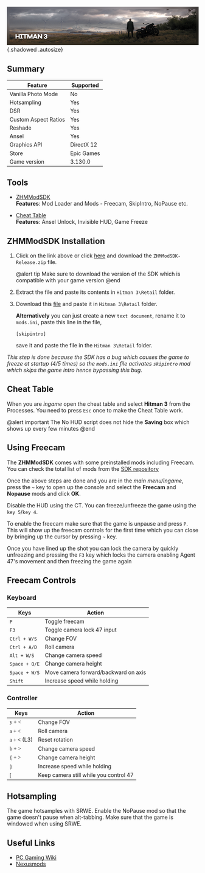 ![Hitman 3](..\Images\hitman3.png "Shot by Tokenass"){.shadowed .autosize}

## Summary

Feature | Supported
--|--
Vanilla Photo Mode | No
Hotsampling | Yes
DSR | Yes
Custom Aspect Ratios | Yes
Reshade | Yes
Ansel | Yes
Graphics API | DirectX 12
Store | Epic Games
Game version | 3.130.0
 
## Tools
* [ZHMModSDK](https://github.com/OrfeasZ/ZHMModSDK/releases/tag/v1.6.0)  
**Features**: Mod Loader and Mods - Freecam, SkipIntro, NoPause etc.

* [Cheat Table](../CheatTables/Hitman_3_3.100.0_1.3.CT)  
**Features**: Ansel Unlock, Invisible HUD, Game Freeze


## ZHMModSDK Installation

1.  Click on the link above or click [here](https://github.com/OrfeasZ/ZHMModSDK/releases/tag/v1.6.0) and download the `ZHMModSDK-Release.zip` file. 

    @alert tip
    Make sure to download the version of the SDK which is compatible with your game version
    @end

2.  Extract the file and paste its contents in `Hitman 3\Retail` folder.

3. Download this [file](https://mega.nz/file/uDhiELDR#DkBbDhb5W-bKAMhGpkW4mQ0RICDQEfvYqz-1M5gn2pQ) and paste it in `Hitman 3\Retail` folder.

    **Alternatively** you can just create a new `text document`, rename it to `mods.ini`, paste this line in the file,
    ```
    [skipintro]
    ```
    save it and paste the file in the `Hitman 3\Retail` folder.

*This step is done because the SDK has a bug which causes the game to freeze at startup (4/5 times) so the `mods.ini` file activates `skipintro` mod which skips the game intro hence bypassing this bug.*

## Cheat Table

When you are *ingame* open the cheat table and select **Hitman 3** from the Processes. You need to press `Esc` once to make the Cheat Table work.

@alert important
The No HUD script does not hide the **Saving** box which shows up every few minutes
@end

## Using Freecam

The **ZHMModSDK** comes with some preinstalled mods including Freecam.
You can check the total list of mods from the [SDK repository](https://github.com/OrfeasZ/ZHMModSDK)

Once the above steps are done and you are in the *main menu/ingame*, press the `~` key to open up the console and select the **Freecam** and **Nopause** mods and click **OK**.

Disable the HUD using the CT. You can freeze/unfreeze the game using the `key 5`/`key 4`.

To enable the freecam make sure that the game is unpause and press `P`. This will show up the freecam controls for the first time which you can close by bringing up the cursor by pressing `~` key.

Once you have lined up the shot you can lock the camera by quickly unfreezing and pressing the `F3` key which locks the camera enabling Agent 47's movement and then freezing the game again

## Freecam Controls

### Keyboard
Keys	| Action
--|--
`P` | Toggle freecam
`F3` | Toggle camera lock 47 input
`Ctrl + W/S` | Change FOV
`Ctrl + A/D` | Roll camera
`Alt + W/S` | Change camera speed
`Space + Q/E` | Change camera height
`Space + W/S` | Move camera forward/backward on axis
`Shift` | Increase speed while holding

### Controller
Keys	| Action
--|--
<font face="Controller">y + <</font> | Change FOV
<font face="Controller">a + <</font> | Roll camera
<font face="Controller">a + **<**</font> (L3) | Reset rotation
<font face="Controller">b + ></font> | Change camera speed
<font face="Controller">{ + ></font> | Change camera height
<font face="Controller">}</font> | Increase speed while holding
<font face="Controller">[</font> | Keep camera still while you control 47

## Hotsampling
The game hotsamples with SRWE.
Enable the NoPause mod so that the game doesn't pause when alt-tabbing.
Make sure that the game is windowed when using SRWE.

## Useful Links

* [PC Gaming Wiki](https://www.pcgamingwiki.com/wiki/Hitman_3)
* [Nexusmods](https://www.nexusmods.com/hitman3?tab=popular+%28all+time%29)
